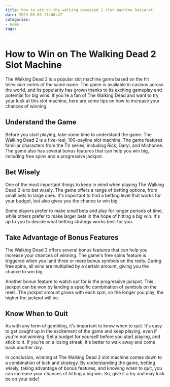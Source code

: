 ```yaml
---
title: how to win on the walking deceased 2 slot machine baccarat
date: 2023-03-03 17:08:47
categories:
- Game
tags:
---
```

# How to Win on The Walking Dead 2 Slot Machine

The Walking Dead 2 is a popular slot machine game based on the hit television series of the same name. The game is available in casinos across the world, and its popularity has grown thanks to its exciting gameplay and potential for big wins. If you're a fan of The Walking Dead and want to try your luck at this slot machine, here are some tips on how to increase your chances of winning.

## Understand the Game

Before you start playing, take some time to understand the game. The Walking Dead 2 is a five-reel, 100-payline slot machine. The game features familiar characters from the TV series, including Rick, Daryl, and Michonne. The game also has several bonus features that can help you win big, including free spins and a progressive jackpot.

## Bet Wisely

One of the most important things to keep in mind when playing The Walking Dead 2 is to bet wisely. The game offers a range of betting options, from small bets to large ones. It's important to find a betting level that works for your budget, but also gives you the chance to win big. 

Some players prefer to make small bets and play for longer periods of time, while others prefer to make larger bets in the hope of hitting a big win. It's up to you to decide what betting strategy works best for you.

## Take Advantage of Bonus Features

The Walking Dead 2 offers several bonus features that can help you increase your chances of winning. The game's free spins feature is triggered when you land three or more bonus symbols on the reels. During free spins, all wins are multiplied by a certain amount, giving you the chance to win big.

Another bonus feature to watch out for is the progressive jackpot. This jackpot can be won by landing a specific combination of symbols on the reels. The jackpot amount grows with each spin, so the longer you play, the higher the jackpot will be.

## Know When to Quit

As with any form of gambling, it's important to know when to quit. It's easy to get caught up in the excitement of the game and keep playing, even if you're not winning. Set a budget for yourself before you start playing, and stick to it. If you're on a losing streak, it's better to walk away and come back another day.

In conclusion, winning at The Walking Dead 2 slot machine comes down to a combination of luck and strategy. By understanding the game, betting wisely, taking advantage of bonus features, and knowing when to quit, you can increase your chances of hitting a big win. So, give it a try and may luck be on your side!